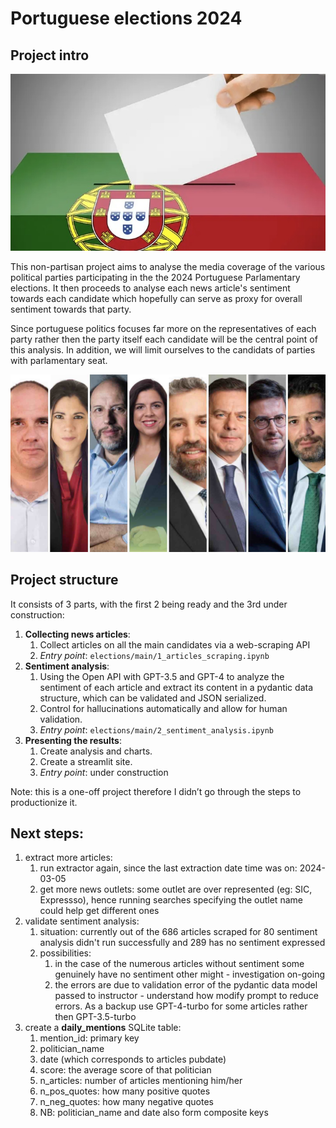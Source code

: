 # Portuguese elections 2024
## Project intro
<p align="center">
  <img src="images/portugal_votes.jpg" alt="portugal votes" width="600"/>
</p>


This non-partisan project aims to analyse the media coverage of the various political parties participating in the the 2024 Portuguese Parlamentary elections. It then proceeds to analyse each news article's sentiment towards each candidate which hopefully can serve as proxy for overall sentiment towards that party.

Since portuguese politics focuses far more on the representatives of each party rather then the party itself each candidate will be the central point of this analysis. In addition, we will limit ourselves to the candidats of parties with parlamentary seat.

<p align="center">
  <img src="images/political_candidates.jpg" alt="portugal votes" width="600"/>
</p>

## Project structure
It consists of 3 parts, with the first 2 being ready and the 3rd under construction:
1.	**Collecting news articles**: 
    1. Collect articles on all the main candidates via a web-scraping API
    2. *Entry point*: `elections/main/1_articles_scraping.ipynb`
2.	**Sentiment analysis**:
    1.	Using the Open API with GPT-3.5 and GPT-4 to analyze the sentiment of each article and extract its content in a pydantic data structure, which can be validated and JSON serialized. 
    2.	Control for hallucinations automatically and allow for human validation.
    3.  *Entry point*: `elections/main/2_sentiment_analysis.ipynb`
3.	**Presenting the results**:
    1.	Create analysis and charts.
    2.	Create a streamlit site.
    3.  *Entry point*: under construction

Note: this is a one-off project therefore I didn’t go through the steps to productionize it.


## Next steps:
1. extract more articles:
    1. run extractor again, since the last extraction date time was on: 2024-03-05
    2. get more news outlets: some outlet are over represented (eg: SIC, Expressso), hence running searches specifying the outlet name could help get different ones
2. validate sentiment analysis:
    1. situation: currently out of the 686 articles scraped for 80 sentiment analysis didn't run successfully and 289 has no sentiment expressed
    2. possibilities:
        1. in the case of the numerous articles without sentiment some genuinely have no sentiment other might - investigation on-going
        2. the errors are due to validation error of the pydantic data model passed to instructor - understand how modify prompt to reduce errors. As a backup use GPT-4-turbo for some articles rather then GPT-3.5-turbo
3. create a **daily_mentions** SQLite table:
    1. mention_id: primary key
    2. politician_name
    3. date (which corresponds to articles pubdate)
    3. score: the average score of that politician
    4. n_articles: number of articles mentioning him/her
    5. n_pos_quotes: how many positive quotes
    6. n_neg_quotes: how many negative quotes
    7. NB: politician_name and date also form composite keys



